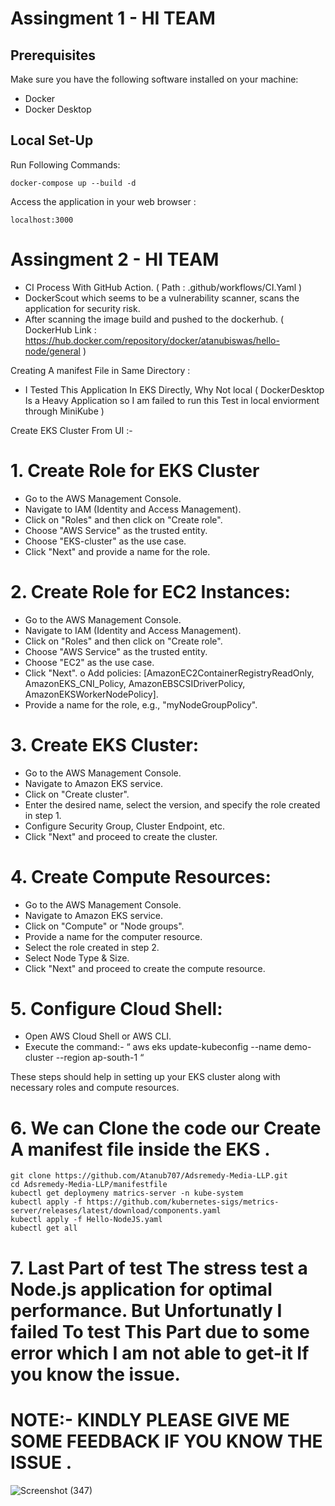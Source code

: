 # Assingment 1 - HI TEAM
## Prerequisites
Make sure you have the following software installed on your machine:

- Docker
- Docker Desktop

## Local Set-Up

Run Following Commands:

```
docker-compose up --build -d
```
Access the application in your web browser :
```
localhost:3000
```

#  Assingment 2 - HI TEAM
 - CI Process With GitHub Action. ( Path : .github/workflows/CI.Yaml ) 
 - DockerScout which seems to be a vulnerability scanner, scans the application for security risk.
 - After scanning the image build and pushed to the dockerhub. ( DockerHub Link : https://hub.docker.com/repository/docker/atanubiswas/hello-node/general )

 Creating A manifest File in Same Directory :
   - I Tested This Application In EKS Directly, Why Not local ( DockerDesktop Is a Heavy Application so I am failed to run this Test in local enviorment through MiniKube )

 Create EKS Cluster From UI :-

# 1. Create Role for EKS Cluster 
- Go to the AWS Management Console.
- Navigate to IAM (Identity and Access Management).
- Click on "Roles" and then click on "Create role".
- Choose "AWS Service" as the trusted entity.
- Choose "EKS-cluster" as the use case.
- Click "Next" and provide a name for the role. 

# 2. Create Role for EC2 Instances: 
- Go to the AWS Management Console. 
- Navigate to IAM (Identity and Access Management).
- Click on "Roles" and then click on "Create role". 
- Choose "AWS Service" as the trusted entity. 
- Choose "EC2" as the use case. 
- Click "Next". o Add policies: [AmazonEC2ContainerRegistryReadOnly, AmazonEKS_CNI_Policy, AmazonEBSCSIDriverPolicy, AmazonEKSWorkerNodePolicy].
- Provide a name for the role, e.g., "myNodeGroupPolicy". 

# 3. Create EKS Cluster:
- Go to the AWS Management Console. 
- Navigate to Amazon EKS service. 
- Click on "Create cluster". 
- Enter the desired name, select the version, and specify the role created in step 1. 
- Configure Security Group, Cluster Endpoint, etc.
- Click "Next" and proceed to create the cluster. 

# 4. Create Compute Resources:
- Go to the AWS Management Console. 
- Navigate to Amazon EKS service. 
- Click on "Compute" or "Node groups". 
- Provide a name for the computer resource. 
- Select the role created in step 2. 
- Select Node Type & Size.
- Click "Next" and proceed to create the compute resource.


# 5. Configure Cloud Shell: 
- Open AWS Cloud Shell or AWS CLI. 
- Execute the command:- “ aws eks update-kubeconfig --name demo-cluster --region ap-south-1 “

 These steps should help in setting up your EKS cluster along with necessary roles and compute resources.

# 6. We can Clone the code our Create A manifest file inside the EKS .
  ```
  git clone https://github.com/Atanub707/Adsremedy-Media-LLP.git
  cd Adsremedy-Media-LLP/manifestfile
  kubectl get deploymeny matrics-server -n kube-system
  kubectl apply -f https://github.com/kubernetes-sigs/metrics-server/releases/latest/download/components.yaml
  kubectl apply -f Hello-NodeJS.yaml
  kubectl get all
  ```   
# 7. Last Part of test The stress test a Node.js application for optimal performance. But Unfortunatly I failed To test This Part due to some error which I am not able to get-it If you know the issue.
 # NOTE:- KINDLY PLEASE GIVE ME SOME FEEDBACK IF YOU KNOW THE ISSUE .
  ![Screenshot (347)](https://github.com/Atanub707/Adsremedy-Media-LLP/assets/103525450/cbba6aa0-c57d-45aa-b1e3-2a16b753665e)
